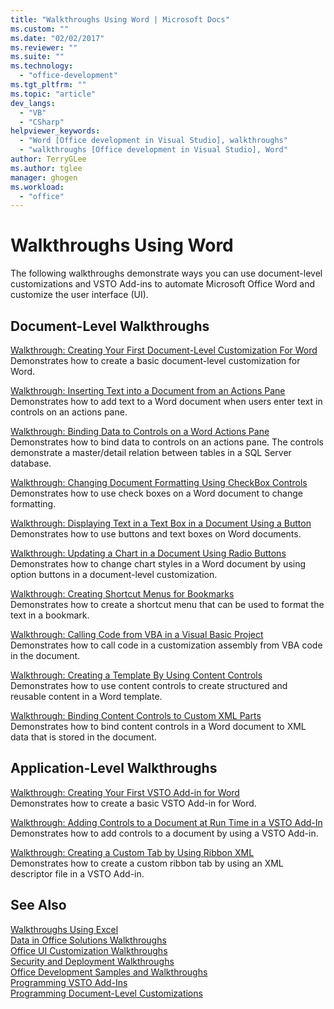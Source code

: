 ```yaml
---
title: "Walkthroughs Using Word | Microsoft Docs"
ms.custom: ""
ms.date: "02/02/2017"
ms.reviewer: ""
ms.suite: ""
ms.technology: 
  - "office-development"
ms.tgt_pltfrm: ""
ms.topic: "article"
dev_langs: 
  - "VB"
  - "CSharp"
helpviewer_keywords: 
  - "Word [Office development in Visual Studio], walkthroughs"
  - "walkthroughs [Office development in Visual Studio], Word"
author: TerryGLee
ms.author: tglee
manager: ghogen
ms.workload: 
  - "office"
---
```

# Walkthroughs Using Word
  The following walkthroughs demonstrate ways you can use document-level customizations and VSTO Add-ins to automate Microsoft Office Word and customize the user interface (UI).  
  
## Document-Level Walkthroughs  
 [Walkthrough: Creating Your First Document-Level Customization For Word](../vsto/walkthrough-creating-your-first-document-level-customization-for-word.md)  
 Demonstrates how to create a basic document-level customization for Word.  
  
 [Walkthrough: Inserting Text into a Document from an Actions Pane](../vsto/walkthrough-inserting-text-into-a-document-from-an-actions-pane.md)  
 Demonstrates how to add text to a Word document when users enter text in controls on an actions pane.  
  
 [Walkthrough: Binding Data to Controls on a Word Actions Pane](../vsto/walkthrough-binding-data-to-controls-on-a-word-actions-pane.md)  
 Demonstrates how to bind data to controls on an actions pane. The controls demonstrate a master/detail relation between tables in a SQL Server database.  
  
 [Walkthrough: Changing Document Formatting Using CheckBox Controls](../vsto/walkthrough-changing-document-formatting-using-checkbox-controls.md)  
 Demonstrates how to use check boxes on a Word document to change formatting.  
  
 [Walkthrough: Displaying Text in a Text Box in a Document Using a Button](../vsto/walkthrough-displaying-text-in-a-text-box-in-a-document-using-a-button.md)  
 Demonstrates how to use buttons and text boxes on Word documents.  
  
 [Walkthrough: Updating a Chart in a Document Using Radio Buttons](../vsto/walkthrough-updating-a-chart-in-a-document-using-radio-buttons.md)  
 Demonstrates how to change chart styles in a Word document by using option buttons in a document-level customization.  
  
 [Walkthrough: Creating Shortcut Menus for Bookmarks](../vsto/walkthrough-creating-shortcut-menus-for-bookmarks.md)  
 Demonstrates how to create a shortcut menu that can be used to format the text in a bookmark.  
  
 [Walkthrough: Calling Code from VBA in a Visual Basic Project](../vsto/walkthrough-calling-code-from-vba-in-a-visual-basic-project.md)  
 Demonstrates how to call code in a customization assembly from VBA code in the document.  
  
 [Walkthrough: Creating a Template By Using Content Controls](../vsto/walkthrough-creating-a-template-by-using-content-controls.md)  
 Demonstrates how to use content controls to create structured and reusable content in a Word template.  
  
 [Walkthrough: Binding Content Controls to Custom XML Parts](../vsto/walkthrough-binding-content-controls-to-custom-xml-parts.md)  
 Demonstrates how to bind content controls in a Word document to XML data that is stored in the document.  
  
## Application-Level Walkthroughs  
 [Walkthrough: Creating Your First VSTO Add-in for Word](../vsto/walkthrough-creating-your-first-vsto-add-in-for-word.md)  
 Demonstrates how to create a basic VSTO Add-in for Word.  
  
 [Walkthrough: Adding Controls to a Document at Run Time in a VSTO Add-In](../vsto/walkthrough-adding-controls-to-a-document-at-run-time-in-a-vsto-add-in.md)  
 Demonstrates how to add controls to a document by using a VSTO Add-in.  
  
 [Walkthrough: Creating a Custom Tab by Using Ribbon XML](../vsto/walkthrough-creating-a-custom-tab-by-using-ribbon-xml.md)  
 Demonstrates how to create a custom ribbon tab by using an XML descriptor file in a VSTO Add-in.  
  
## See Also  
 [Walkthroughs Using Excel](../vsto/walkthroughs-using-excel.md)   
 [Data in Office Solutions Walkthroughs](../vsto/data-in-office-solutions-walkthroughs.md)   
 [Office UI Customization Walkthroughs](../vsto/office-ui-customization-walkthroughs.md)   
 [Security and Deployment Walkthroughs](../vsto/security-and-deployment-walkthroughs.md)   
 [Office Development Samples and Walkthroughs](../vsto/office-development-samples-and-walkthroughs.md)   
 [Programming VSTO Add-Ins](../vsto/programming-vsto-add-ins.md)   
 [Programming Document-Level Customizations](../vsto/programming-document-level-customizations.md)  
  
  